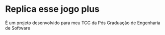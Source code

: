 # Replica esse jogo plus

É um projeto desenvolvido para meu TCC da Pós Graduação de Engenharia de Software
